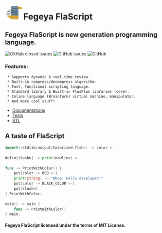 
<img src="docs/resource/FlaScript_Logo.png" align="left"
     alt="Fegeya FlaScript logo by @ferhatgec" width="60" height="60">
     
# Fegeya FlaScript
## Fegeya FlaScript is new generation programming language.

![GitHub closed issues](https://img.shields.io/github/issues-closed/ferhatgec/flascript)
![GitHub issues](https://img.shields.io/github/issues/ferhatgec/flascript)
![GitHub](https://img.shields.io/github/license/ferhatgec/flascript)

### Features:
     * Supports dynamic & real-time review.
     * Built-in compress/decompress algorithm.
     * Fast, functional scripting language.
     * Standard library & Built-in PlusPlus libraries (core).
     * Inline language (Brainfuck) virtual machine, manipulator. 
     * And more cool stuff!
     
* [Documentations](docs/documentation/hello_world/hello_world.md)
* [Tests](test/shell.fls)
* [STL](stdlib/info/SystemInfo.flsh)


## A taste of FlaScript
```go
import(<stdlib/output/Colorized.flsh>) -> color <-

defin[slashn] -> print(newline) <-

func -> PrintWithColor() {
    put[color -> RED <-]
    print(string) -> "Whoa! Hello developer!" 
    put[color -> BLACK_COLOR <-]
    put[slashn]
} PrintWithColor;

main() -> main {
    func -> PrintWithColor()
} main;
```


     
#### Fegeya FlaScript licensed under the terms of MIT License.
